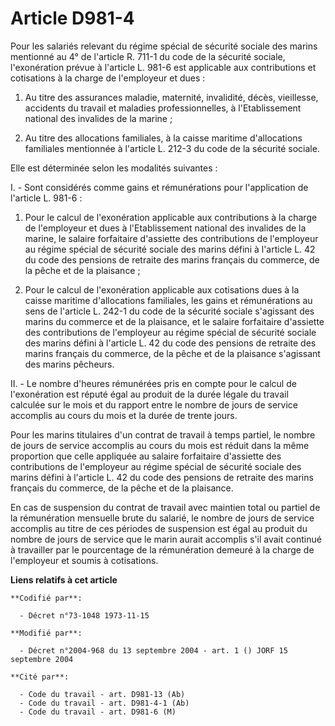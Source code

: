 # Article D981-4

Pour les salariés relevant du régime spécial de sécurité sociale des marins mentionné au 4° de l'article R. 711-1 du code de
la sécurité sociale, l'exonération prévue à l'article L. 981-6 est applicable aux contributions et cotisations à la charge de
l'employeur et dues :

1. Au titre des assurances maladie, maternité, invalidité, décès, vieillesse, accidents du travail et maladies
professionnelles, à l'Etablissement national des invalides de la marine ;

2. Au titre des allocations familiales, à la caisse maritime d'allocations familiales mentionnée à l'article L. 212-3 du code
de la sécurité sociale.

Elle est déterminée selon les modalités suivantes :

I. - Sont considérés comme gains et rémunérations pour l'application de l'article L. 981-6 :

1. Pour le calcul de l'exonération applicable aux contributions à la charge de l'employeur et dues à l'Etablissement national
des invalides de la marine, le salaire forfaitaire d'assiette des contributions de l'employeur au régime spécial de sécurité
sociale des marins défini à l'article L. 42 du code des pensions de retraite des marins français du commerce, de la pêche et
de la plaisance ;

2. Pour le calcul de l'exonération applicable aux cotisations dues à la caisse maritime d'allocations familiales, les gains
et rémunérations au sens de l'article L. 242-1 du code de la sécurité sociale s'agissant des marins du commerce et de la
plaisance, et le salaire forfaitaire d'assiette des contributions de l'employeur au régime spécial de sécurité sociale des
marins défini à l'article L. 42 du code des pensions de retraite des marins français du commerce, de la pêche et de la
plaisance s'agissant des marins pêcheurs.

II. - Le nombre d'heures rémunérées pris en compte pour le calcul de l'exonération est réputé égal au produit de la durée
légale du travail calculée sur le mois et du rapport entre le nombre de jours de service accomplis au cours du mois et la
durée de trente jours.

Pour les marins titulaires d'un contrat de travail à temps partiel, le nombre de jours de service accomplis au cours du mois
est réduit dans la même proportion que celle appliquée au salaire forfaitaire d'assiette des contributions de l'employeur au
régime spécial de sécurité sociale des marins défini à l'article L. 42 du code des pensions de retraite des marins français
du commerce, de la pêche et de la plaisance.

En cas de suspension du contrat de travail avec maintien total ou partiel de la rémunération mensuelle brute du salarié, le
nombre de jours de service accomplis au titre de ces périodes de suspension est égal au produit du nombre de jours de service
que le marin aurait accomplis s'il avait continué à travailler par le pourcentage de la rémunération demeuré à la charge de
l'employeur et soumis à cotisations.

**Liens relatifs à cet article**

	**Codifié par**:

	  - Décret n°73-1048 1973-11-15

	**Modifié par**:

	  - Décret n°2004-968 du 13 septembre 2004 - art. 1 () JORF 15 septembre 2004

	**Cité par**:

	  - Code du travail - art. D981-13 (Ab)
	  - Code du travail - art. D981-4-1 (Ab)
	  - Code du travail - art. D981-6 (M)

